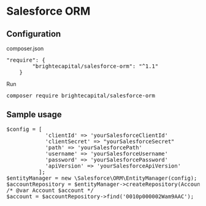 # Salesforce ORM

## Configuration
composer.json
<pre>
"require": {
        "brightecapital/salesforce-orm": "^1.1"
    }
</pre>

Run 
<pre>
composer require brightecapital/salesforce-orm
</pre>
## Sample usage
<pre>
$config = [
            'clientId' => 'yourSalesforceClientId'
            'clientSecret' => "yourSalesforceSecret"
            'path' => 'yourSalesforcePath'
            'username' => 'yourSalesforceUsername'
            'password' => 'yourSalesforcePassword'
            'apiVersion' => 'yourSalesforceApiVersion'
          ];
$entityManager = new \Salesforce\ORM\EntityManager(config);
$accountRepository = $entityManager->createRepository(Account::class);
/* @var Account $account */
$account = $accountRepository->find('0010p000002Wam9AAC');
</pre>
